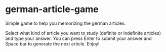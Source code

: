 # german-article-game
Simple game to help you memorizing the german articles.

Select what kind of article you want to study (definite or indefinite articles) and type your answer.
You can press Enter to submit your answer and Space bar to generate the next article.
Enjoy!

